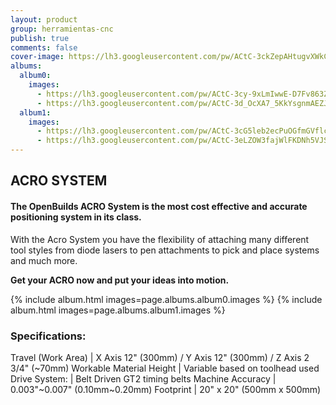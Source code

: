 ```yaml
---
layout: product
group: herramientas-cnc
publish: true
comments: false
cover-image: https://lh3.googleusercontent.com/pw/ACtC-3ckZepAHtugvXWkCzDnAEaoM9OT_vPOhdMjfIA8Ez7zq1oZsyfgFuyVz7zJzBHLA-zT2xrLDvmn-J8wAV4VriRqFG3021I34QkzYV5Mq9q4E33L-0xPjX0niOhP0H5j23fSy5-16_XXR3aHOp3do93YIg=w1215-h893-no?authuser=0
albums:
  album0:
    images:
      - https://lh3.googleusercontent.com/pw/ACtC-3cy-9xLmIwwE-D7Fv863Z2WJ7yJwW3XpzrBXS0IL7dbCLyIl1pfq9qvPsFL_YEYNnarzkeYpK_j_V0gcJKWWFuvNXEOjihHto1wDCDY72n1IDqUmQ1dD70i2Dc_x_fZidaZ7oH1u8bMQC903IiLlgOecg=s1018-no?authuser=1
      - https://lh3.googleusercontent.com/pw/ACtC-3d_OcXA7_5KkYsgnmAEZJBsHzQqkmmtoT3yrhy4FWbz61yyH0Tz9i7NUEfD-nDs2zy3pl8rAsUrx2C6fLb9UDoDGOVmlygZ4Dpcrjs2MTGbaBc7N6tvmki8Oqwau4jXnlF25BLjcXBG_qK7jpsi1TV11w=w1271-h953-no?authuser=1
  album1:
    images:
      - https://lh3.googleusercontent.com/pw/ACtC-3cG5leb2ecPuOGfmGVflcBCu0jCKWKI_IOwJlfiQ4P-TZhRXY0-SffuLI7SwIyIvBaXadFf5q5zMueess-v9vjKnRIY4-9-52J5CE14Do4oT4fIlhd-bYFSgcM1s5FLUAUYbYK_1he_WHRiFbRLc_xVMw=w608-h393-no?authuser=1
      - https://lh3.googleusercontent.com/pw/ACtC-3eLZOW3fajWlFKDNh5VJSTIsclcwyAxU8iLubQPlTBlUVJ5WDngGW20bsIWYkop7DhkODOe47NsmOhMw2jLBLZ6JU462ZOD4urG0BuV2hFJwysVUHy-3OvwJo25Cpj3TYzgDIXRG8jf7uXSa5ItxcrdTA=w1280-h941-no?authuser=1
---
```


## ACRO SYSTEM

#### The OpenBuilds ACRO System is the most cost effective and accurate positioning system in its class.

With the Acro System you have the flexibility of attaching many different tool styles from diode lasers to pen attachments to pick and place systems and much more.

**Get your ACRO now and put your ideas into motion.**  

{% include album.html images=page.albums.album0.images %}
{% include album.html images=page.albums.album1.images %}

### Specifications:

Travel (Work Area) | X Axis 12" (300mm) / Y Axis 12" (300mm) / Z Axis 2 3/4" (~70mm)
Workable Material Height | Variable based on toolhead used
Drive System: | Belt Driven GT2 timing belts
Machine Accuracy | 0.003"~0.007" (0.10mm~0.20mm)
Footprint | 20" x 20" (500mm x 500mm)

